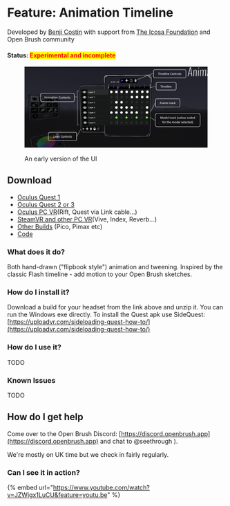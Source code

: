 # Feature: Animation Timeline

Developed by [Benji Costin](mailto:b3nsup@gmail.com) with support from [The Icosa Foundation](https://opencollective.com/icosa) and Open Brush community

#### Status: <mark style="color:red;">Experimental and incomplete</mark>

<figure><img src="../.gitbook/assets/image (46).png" alt=""><figcaption><p>An early version of the UI</p></figcaption></figure>

## Download

* [Oculus Quest 1](https://nightly.link/icosa-foundation/open-brush/workflows/build/feature%2Fanimation/Oculus%20Quest%20%282%2B%29.zip)
* [Oculus Quest 2 or 3](https://nightly.link/icosa-foundation/open-brush/workflows/build/feature%2Fanimation/Oculus%20Quest%20%282%2B%29.zip)
* [Oculus PC VR](https://nightly.link/icosa-foundation/open-brush/workflows/build/feature%2Fanimation/Windows%20Rift.zip)(Rift, Quest via Link cable...)
* [SteamVR and other PC VR](https://nightly.link/icosa-foundation/open-brush/workflows/build/feature%2Fanimation/Windows%20OpenXR.zip)(Vive, Index, Reverb...)
* [Other Builds](https://nightly.link/icosa-foundation/open-brush/workflows/build/feature%2Fanimation) (Pico, Pimax etc)
* [Code](https://github.com/icosa-foundation/open-brush/tree/feature/animation)

### What does it do?

Both hand-drawn ("flipbook style") animation and tweening. Inspired by the classic Flash timeline - add motion to your Open Brush sketches.

### How do I install it?

Download a build for your headset from the link above and unzip it. You can run the Windows exe directly. To install the Quest apk use SideQuest: [https://uploadvr.com/sideloading-quest-how-to/](https://uploadvr.com/sideloading-quest-how-to/)

### How do I use it?

TODO

### Known Issues

TODO

## How do I get help

Come over to the Open Brush Discord: [https://discord.openbrush.app](https://discord.openbrush.app) and chat to @seethrough ).

We're mostly on UK time but we check in fairly regularly.

### Can I see it in action?

{% embed url="https://www.youtube.com/watch?v=JZWjgx1LuCU&feature=youtu.be" %}
